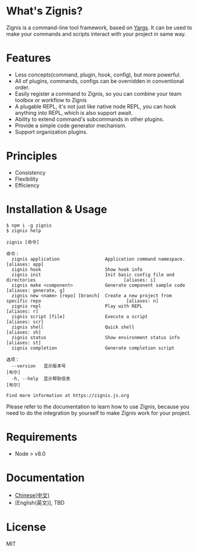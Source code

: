 # What's Zignis?

Zignis is a command-line tool framework, based on [Yargs](https://www.npmjs.com/package/yargs). It can be used to make your commands and scripts interact with your project in same way.

# Features

- Less concepts(command, plugin, hook, config), but more powerful.
- All of plugins, commands, configs can be overridden in conventional order.
- Easily register a command to Zignis, so you can combine your team toolbox or workflow to Zignis
- A plugable REPL, it's not just like native node REPL, you can hook anything into REPL, which is also support await.
- Ability to extend command's subcommands in other plugins.
- Provide a simple code generator mechanism.
- Support organization plugins.

# Principles

- Consistency
- Flexibility
- Efficiency

# Installation & Usage

```
$ npm i -g zignis
$ zignis help

zignis [命令]

命令：
  zignis application                 Application command namespace.                                       [aliases: app]
  zignis hook                        Show hook info
  zignis init                        Init basic config file and directories                                 [aliases: i]
  zignis make <component>            Generate component sample code                               [aliases: generate, g]
  zignis new <name> [repo] [branch]  Create a new project from specific repo                                [aliases: n]
  zignis repl                        Play with REPL                                                         [aliases: r]
  zignis script [file]               Execute a script                                                     [aliases: scr]
  zignis shell                       Quick shell                                                           [aliases: sh]
  zignis status                      Show environment status info                                          [aliases: st]
  zignis completion                  Generate completion script

选项：
  --version   显示版本号                                                                                          [布尔]
  -h, --help  显示帮助信息                                                                                        [布尔]

Find more information at https://zignis.js.org
```

Please refer to the documentation to learn how to use Zignis, because you need to do the integration by yourself to make Zignis work for your project.

# Requirements

- Node > v8.0

# Documentation

- [Chinese(中文)](https://zignis.js.org/)
- [English(英文)], TBD

# License

MIT
